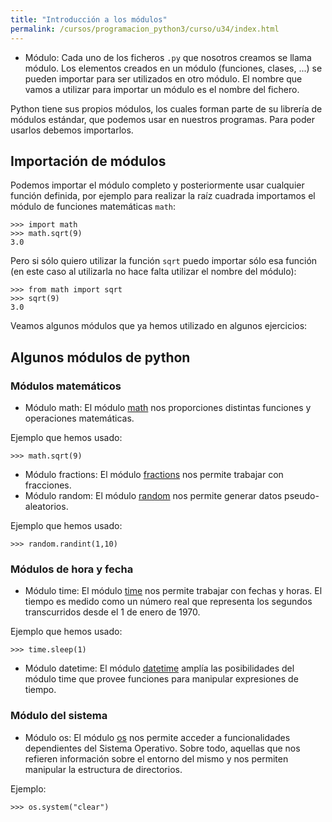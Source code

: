 ```yaml
---
title: "Introducción a los módulos"
permalink: /cursos/programacion_python3/curso/u34/index.html
---
```


* Módulo: Cada uno de los ficheros `.py` que nosotros creamos se llama módulo. Los elementos creados en un módulo (funciones, clases, ...) se pueden importar para ser utilizados en otro módulo. El nombre que vamos a utilizar para importar un módulo es el nombre del fichero.

Python tiene sus propios módulos, los cuales forman parte de su librería de módulos estándar, que podemos usar en nuestros programas. Para poder usarlos debemos importarlos.

## Importación de módulos

Podemos importar el módulo completo y posteriormente usar cualquier función definida, por ejemplo para realizar la raíz cuadrada importamos el módulo de funciones matemáticas `math`:

    >>> import math
    >>> math.sqrt(9)
    3.0

Pero si sólo quiero utilizar la función `sqrt` puedo importar sólo esa función (en este caso al utilizarla no hace falta utilizar el nombre del módulo):

    >>> from math import sqrt
    >>> sqrt(9)
    3.0

Veamos algunos módulos que ya hemos utilizado en algunos ejercicios:

## Algunos módulos de python

### Módulos matemáticos

* Módulo math: El módulo [math](https://docs.python.org/3.4/library/math.html) nos proporciones distintas funciones y operaciones matemáticas.

Ejemplo que hemos usado:

    >>> math.sqrt(9)

* Módulo fractions: El módulo [fractions](https://docs.python.org/3.4/library/fractions.html) nos permite trabajar con fracciones.
* Módulo random: El módulo [random](https://docs.python.org/3.4/library/random.html) nos permite generar datos pseudo-aleatorios.

Ejemplo que hemos usado:

    >>> random.randint(1,10)

### Módulos de hora y fecha

* Módulo time: El módulo [time](https://docs.python.org/3.6/library/time.html) nos permite trabajar con fechas y horas. 
El tiempo es medido como un número real que representa los segundos transcurridos desde el 1 de enero de 1970.

Ejemplo que hemos usado:

    >>> time.sleep(1)

* Módulo datetime: El módulo [datetime](https://docs.python.org/3.6/library/datetime.html) amplía las posibilidades del módulo time que provee funciones para manipular expresiones de tiempo.

### Módulo del sistema

* Módulo os: El módulo [os](https://docs.python.org/3.4/library/os.html#module-os) nos permite acceder a funcionalidades dependientes del Sistema Operativo. Sobre todo, aquellas que nos refieren información sobre el entorno del mismo y nos permiten manipular la estructura de directorios.

Ejemplo:

    >>> os.system("clear")
